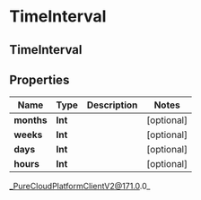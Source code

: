 # TimeInterval

## TimeInterval

## Properties

|Name | Type | Description | Notes|
|------------ | ------------- | ------------- | -------------|
| **months** | **Int** |  | [optional] |
| **weeks** | **Int** |  | [optional] |
| **days** | **Int** |  | [optional] |
| **hours** | **Int** |  | [optional] |



_PureCloudPlatformClientV2@171.0.0_
